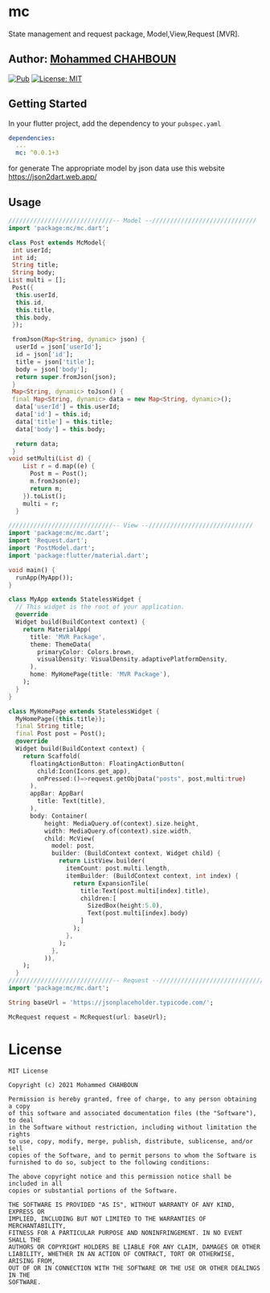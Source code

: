 # mc

State management and request package, Model,View,Request [MVR].

## Author: [Mohammed CHAHBOUN](https://github.com/m97chahboun)


[![Pub](https://img.shields.io/pub/v/mc.svg)](https://pub.dartlang.org/packages/mc)
[![License: MIT](https://img.shields.io/badge/License-MIT-yellow.svg)](https://opensource.org/licenses/MIT)

## Getting Started

In your flutter project, add the dependency to your `pubspec.yaml`

```yaml
dependencies:
  ...
  mc: ^0.0.1+3
```
for generate The appropriate model by json data use this website https://json2dart.web.app/

## Usage
```dart
/////////////////////////////-- Model --/////////////////////////////
import 'package:mc/mc.dart';

class Post extends McModel{
 int userId;
 int id;
 String title;
 String body;
List multi = [];
 Post({
  this.userId,
  this.id,
  this.title,
  this.body,
 });

 fromJson(Map<String, dynamic> json) {
  userId = json['userId'];
  id = json['id'];
  title = json['title'];
  body = json['body'];
  return super.fromJson(json);
 }
 Map<String, dynamic> toJson() {
 final Map<String, dynamic> data = new Map<String, dynamic>();
  data['userId'] = this.userId;
  data['id'] = this.id;
  data['title'] = this.title;
  data['body'] = this.body;

  return data;
 }
void setMulti(List d) {
    List r = d.map((e) {
      Post m = Post();
      m.fromJson(e);
      return m;
    }).toList();
    multi = r;
  }

/////////////////////////////-- View --/////////////////////////////
import 'package:mc/mc.dart';
import 'Request.dart';
import 'PostModel.dart';
import 'package:flutter/material.dart';

void main() {
  runApp(MyApp());
}

class MyApp extends StatelessWidget {
  // This widget is the root of your application.
  @override
  Widget build(BuildContext context) {
    return MaterialApp(
      title: 'MVR Package',
      theme: ThemeData(
        primaryColor: Colors.brown,
        visualDensity: VisualDensity.adaptivePlatformDensity,
      ),
      home: MyHomePage(title: 'MVR Package'),
    );
  }
}

class MyHomePage extends StatelessWidget {
  MyHomePage({this.title});
  final String title;
  final Post post = Post();
  @override
  Widget build(BuildContext context) {
    return Scaffold(
      floatingActionButton: FloatingActionButton(
        child:Icon(Icons.get_app),
        onPressed:()=>request.getObjData("posts", post,multi:true)
      ),
      appBar: AppBar(
        title: Text(title),
      ),
      body: Container(
          height: MediaQuery.of(context).size.height,
          width: MediaQuery.of(context).size.width,
          child: McView(
            model: post,
            builder: (BuildContext context, Widget child) {
              return ListView.builder(
                itemCount: post.multi.length,
                itemBuilder: (BuildContext context, int index) {
                  return ExpansionTile(
                    title:Text(post.multi[index].title),
                    children:[
                      SizedBox(height:5.0),
                      Text(post.multi[index].body)
                    ]
                  );
                },
              );
            },
          )),
    );
  }
/////////////////////////////-- Request --/////////////////////////////
import 'package:mc/mc.dart';

String baseUrl = 'https://jsonplaceholder.typicode.com/';

McRequest request = McRequest(url: baseUrl);
```
# License
    MIT License
    
    Copyright (c) 2021 Mohammed CHAHBOUN
    
    Permission is hereby granted, free of charge, to any person obtaining a copy
    of this software and associated documentation files (the "Software"), to deal
    in the Software without restriction, including without limitation the rights
    to use, copy, modify, merge, publish, distribute, sublicense, and/or sell
    copies of the Software, and to permit persons to whom the Software is
    furnished to do so, subject to the following conditions:
    
    The above copyright notice and this permission notice shall be included in all
    copies or substantial portions of the Software.
    
    THE SOFTWARE IS PROVIDED "AS IS", WITHOUT WARRANTY OF ANY KIND, EXPRESS OR
    IMPLIED, INCLUDING BUT NOT LIMITED TO THE WARRANTIES OF MERCHANTABILITY,
    FITNESS FOR A PARTICULAR PURPOSE AND NONINFRINGEMENT. IN NO EVENT SHALL THE
    AUTHORS OR COPYRIGHT HOLDERS BE LIABLE FOR ANY CLAIM, DAMAGES OR OTHER
    LIABILITY, WHETHER IN AN ACTION OF CONTRACT, TORT OR OTHERWISE, ARISING FROM,
    OUT OF OR IN CONNECTION WITH THE SOFTWARE OR THE USE OR OTHER DEALINGS IN THE
    SOFTWARE.

